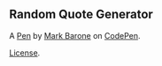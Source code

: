 Random Quote Generator
----------------------


A [Pen](https://codepen.io/masterofmagnetism/pen/dVGPZX) by [Mark Barone](https://codepen.io/masterofmagnetism) on [CodePen](https://codepen.io).

[License](https://codepen.io/masterofmagnetism/pen/dVGPZX/license).